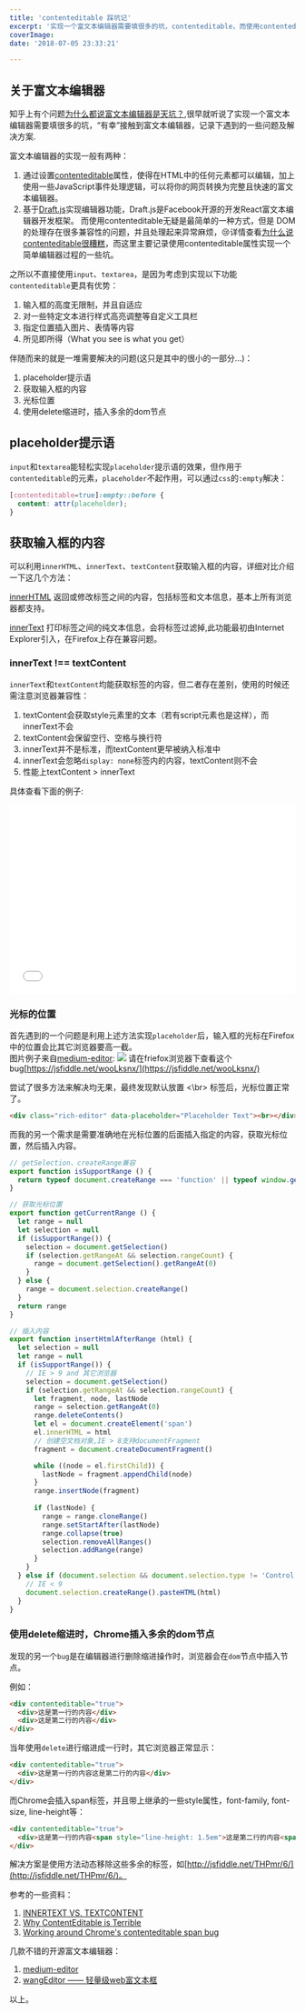 ```yaml
---
title: 'contenteditable 踩坑记'
excerpt: '实现一个富文本编辑器需要填很多的坑，contenteditable，而使用contenteditable无疑是最简单的一种方式，但是 DOM 的处理存在很多兼容性的问题，并且处理起来异常麻烦'
coverImage:
date: '2018-07-05 23:33:21'

---
```


## 关于富文本编辑器

知乎上有个问题[为什么都说富文本编辑器是天坑？](https://www.zhihu.com/question/38699645),很早就听说了实现一个富文本编辑器需要填很多的坑，“有幸”接触到富文本编辑器，记录下遇到的一些问题及解决方案.

富文本编辑器的实现一般有两种：

1. 通过设置[contenteditable](https://developer.mozilla.org/zh-CN/docs/Web/HTML/Global_attributes/contenteditable)属性，使得在HTML中的任何元素都可以编辑，加上使用一些JavaScript事件处理逻辑，可以将你的网页转换为完整且快速的富文本编辑器。
2. 基于[Draft.js](https://draftjs.org/)实现编辑器功能，Draft.js是Facebook开源的开发React富文本编辑器开发框架。
而使用contenteditable无疑是最简单的一种方式，但是 DOM 的处理存在很多兼容性的问题，并且处理起来异常麻烦，😢详情查看[为什么说contenteditable很糟糕](https://medium.engineering/why-contenteditable-is-terrible-122d8a40e480)，而这里主要记录使用contenteditable属性实现一个简单编辑器过程的一些坑。

之所以不直接使用`input`、`textarea`，是因为考虑到实现以下功能`contenteditable`更具有优势：

1. 输入框的高度无限制，并且自适应
2. 对一些特定文本进行样式高亮调整等自定义工具栏
3. 指定位置插入图片、表情等内容
4. 所见即所得（What you see is what you get）

伴随而来的就是一堆需要解决的问题(这只是其中的很小的一部分...)：

1. placeholder提示语
2. 获取输入框的内容
3. 光标位置
4. 使用delete缩进时，插入多余的dom节点

## placeholder提示语

`input`和`textarea`能轻松实现`placeholder`提示语的效果，但作用于`contenteditable`的元素，`placeholder`不起作用，可以通过`css`的`:empty`解决：  

```css
[contenteditable=true]:empty::before {
  content: attr(placeholder);
}
```

## 获取输入框的内容

可以利用`innerHTML`、`innerText`、`textContent`获取输入框的内容，详细对比介绍一下这几个方法：

[innerHTML](https://developer.mozilla.org/zh-CN/docs/Web/API/Element/innerHTML) 返回或修改标签之间的内容，包括标签和文本信息，基本上所有浏览器都支持。

[innerText](https://developer.mozilla.org/en-US/docs/Web/API/HTMLElement/innerText) 打印标签之间的纯文本信息，会将标签过滤掉,此功能最初由Internet Explorer引入，在Firefox上存在兼容问题。

### innerText !== textContent

`innerText`和`textContent`均能获取标签的内容，但二者存在差别，使用的时候还需注意浏览器兼容性：

1. textContent会获取style元素里的文本（若有script元素也是这样），而innerText不会
2. textContent会保留空行、空格与换行符
3. innerText并不是标准，而textContent更早被纳入标准中
4. innerText会忽略`display: none`标签内的内容，textContent则不会
5. 性能上textContent > innerText

具体查看下面的例子:

<iframe height='333' scrolling='no' title='innerHTML vs innerText vs TextContent' src='//codepen.io/amnEs1a/embed/ajmYXo/?height=333&theme-id=0&default-tab=js,result&embed-version=2' frameborder='no' allowtransparency='true' allowfullscreen='true' style='width: 100%;'>See the Pen <a href='https://codepen.io/amnEs1a/pen/ajmYXo/'>innerHTML vs innerText vs TextContent</a> by kevin (<a href='https://codepen.io/amnEs1a'>@amnEs1a</a>) on <a href='https://codepen.io'>CodePen</a>.
</iframe>

### 光标的位置

首先遇到的一个问题是利用上述方法实现`placeholder`后，输入框的光标在Firefox中的位置会比其它浏览器要高一截。  
图片例子来自[medium-editor](https://github.com/yabwe/medium-editor/issues/234):
![](https://cloud.githubusercontent.com/assets/104138/11337627/a7ef8274-91ee-11e5-8cc7-a999e9b4f19b.gif)
请在friefox浏览器下查看这个bug[https://jsfiddle.net/wooLksnx/](https://jsfiddle.net/wooLksnx/)

尝试了很多方法来解决均无果，最终发现默认放置 <\br> 标签后，光标位置正常了。

```html
<div class="rich-editor" data-placeholder="Placeholder Text"><br></div>
```

而我的另一个需求是需要准确地在光标位置的后面插入指定的内容，获取光标位置，然后插入内容。

```JavaScript
// getSelection、createRange兼容
export function isSupportRange () {
  return typeof document.createRange === 'function' || typeof window.getSelection === 'function'
}

// 获取光标位置
export function getCurrentRange () {
  let range = null
  let selection = null
  if (isSupportRange()) {
    selection = document.getSelection()
    if (selection.getRangeAt && selection.rangeCount) {
      range = document.getSelection().getRangeAt(0)
    }
  } else {
    range = document.selection.createRange()
  }
  return range
}
```

```JavaScript
// 插入内容
export function insertHtmlAfterRange (html) {
  let selection = null
  let range = null
  if (isSupportRange()) {
    // IE > 9 and 其它浏览器
    selection = document.getSelection()
    if (selection.getRangeAt && selection.rangeCount) {
      let fragment, node, lastNode
      range = selection.getRangeAt(0)
      range.deleteContents()
      let el = document.createElement('span')
      el.innerHTML = html
      // 创建空文档对象,IE > 8支持documentFragment
      fragment = document.createDocumentFragment()

      while ((node = el.firstChild)) {
        lastNode = fragment.appendChild(node)
      }
      range.insertNode(fragment)
    
      if (lastNode) {
        range = range.cloneRange()
        range.setStartAfter(lastNode)
        range.collapse(true)
        selection.removeAllRanges()
        selection.addRange(range)
      }
    }
  } else if (document.selection && document.selection.type != 'Control') {
    // IE < 9
    document.selection.createRange().pasteHTML(html)
  }
}

```

### 使用**delete**缩进时，Chrome插入多余的dom节点

发现的另一个`bug`是在编辑器进行删除缩进操作时，浏览器会在`dom`节点中插入节点。

例如：

```HTML
<div contenteditable="true">
  <div>这是第一行的内容</div>
  <div>这是第二行的内容</div>
</div>
```

当年使用`delete`进行缩进成一行时，其它浏览器正常显示：

```HTML
<div contenteditable="true">
  <div>这是第一行的内容这是第二行的内容</div>
</div>
```

而Chrome会插入span标签，并且带上继承的一些style属性，font-family, font-size, line-height等：

```HTML
<div contenteditable="true">
  <div>这是第一行的内容<span style="line-height: 1.5em">这是第二行的内容<span></div>
</div>
```

解决方案是使用方法动态移除这些多余的标签，如[http://jsfiddle.net/THPmr/6/](http://jsfiddle.net/THPmr/6/)。

参考的一些资料：  

1. [INNERTEXT VS. TEXTCONTENT](http://kellegous.com/j/2013/02/27/innertext-vs-textcontent/)
2. [Why ContentEditable is Terrible](https://medium.engineering/why-contenteditable-is-terrible-122d8a40e480)
3. [Working around Chrome's contenteditable span bug](https://www.neotericdesign.com/articles/2013/3/working-around-chrome-s-contenteditable-span-bug)

几款不错的开源富文本编辑器：

1. [medium-editor](https://github.com/yabwe/medium-editor)
2. [wangEditor —— 轻量级web富文本框](https://github.com/wangfupeng1988/wangEditor)

以上。
